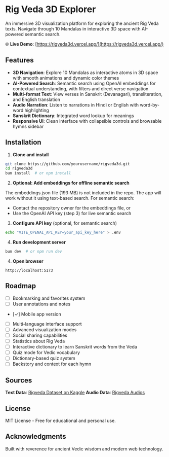 # Rig Veda 3D Explorer

An immersive 3D visualization platform for exploring the ancient Rig Veda texts. Navigate through 10 Mandalas in interactive 3D space with AI-powered semantic search.

🌐 **Live Demo**: [https://rigveda3d.vercel.app/](https://rigveda3d.vercel.app/)

## Features

- **3D Navigation**: Explore 10 Mandalas as interactive atoms in 3D space with smooth animations and dynamic color themes
- **AI-Powered Search**: Semantic search using OpenAI embeddings for contextual understanding, with filters and direct verse navigation
- **Multi-format Text**: View verses in Sanskrit (Devanagari), transliteration, and English translation
- **Audio Narration**: Listen to narrations in Hindi or English with word-by-word highlighting
- **Sanskrit Dictionary**: Integrated word lookup for meanings
- **Responsive UI**: Clean interface with collapsible controls and browsable hymns sidebar

## Installation

1. **Clone and install**

```bash
git clone https://github.com/yourusername/rigveda3d.git
cd rigveda3d
bun install  # or npm install
```

2. **Optional: Add embeddings for offline semantic search**

The embeddings.json file (193 MB) is not included in the repo. The app will work without it using text-based search. For semantic search:

- Contact the repository owner for the embeddings file, or
- Use the OpenAI API key (step 3) for live semantic search

3. **Configure API key** (optional, for semantic search)

```bash
echo "VITE_OPENAI_API_KEY=your_api_key_here" > .env
```

4. **Run development server**

```bash
bun dev  # or npm run dev
```

4. **Open browser**

```
http://localhost:5173
```

## Roadmap

- [ ] Bookmarking and favorites system
- [ ] User annotations and notes
- [✓] Mobile app version
- [ ] Multi-language interface support
- [ ] Advanced visualization modes
- [ ] Social sharing capabilities
- [ ] Statistics about Rig Veda
- [ ] Interactive dictionary to learn Sanskrit words from the Veda
- [ ] Quiz mode for Vedic vocabulary
- [ ] Dictionary-based quiz system
- [ ] Backstory and context for each hymn

## Sources

**Text Data**: [Rigveda Dataset on Kaggle](https://www.kaggle.com/datasets/varunrajuvangar/rigved-all-sukta-verses-and-meaning-dataset)
**Audio Data**: [Rigveda Audios](https://github.com/aasi-archive/rv-audio)

## License

MIT License - Free for educational and personal use.

## Acknowledgments

Built with reverence for ancient Vedic wisdom and modern web technology.
